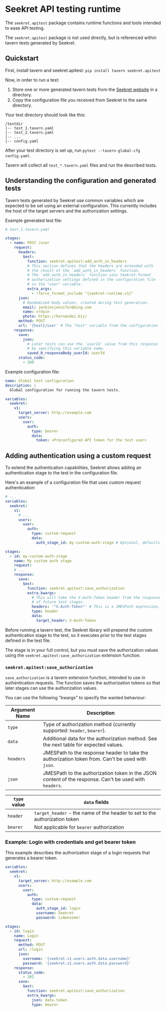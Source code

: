 # Seekret API testing runtime

The `seekret.apitest` package contains runtime functions and tools intended to ease API testing.

The `seekret.apitest` package is not used directly, but is referenced within tavern tests generated by Seekret.

## Quickstart

First, install tavern and seekret.apitest: `pip install tavern seekret.apitest`

Now, in order to run a test:

1. Store one or more generated tavern tests from the [Seekret website](https://app.seekret.com) in a directory.
2. Copy the configuration file you received from Seekret to the same directory.

Your test directory should look like this:

```text
/testdir
|-- test_1.tavern.yaml
|-- test_2.tavern.yaml
|-- ...
|-- config.yaml
```

After your test directory is set up, run `pytest --tavern-global-cfg config.yaml`.

Tavern will collect all `test_*.tavern.yaml` files and run the described tests.

## Understanding the configuration and generated tests

Tavern tests generated by Seekret use common variables which are expected to be set using an external configuration.
This currently includes the host of the target servers and the authorization settings.

Example generated test file:

```yaml
# test_1.tavern.yaml

stages:
  - name: POST /user
    request:
      headers:
        $ext:
          function: seekret.apitest:add_auth_in_headers
          # This section defines that the headers are extended with
          # the result of the `add_auth_in_headers` function.
          # The `add_auth_in_headers` function uses Seekret-format
          # authorization settings defined in the configuration file
          # in the "user" variable.
          extra_args:
            - !force_format_include "{seekret-runtime.v1}"
      json:
        # Randomized body values, created during test generation.
        email: jenkinsjennifer@king.com
        name: vrdyin
        photo: https://hernandez.biz/
      method: POST
      url: '{host}/user' # The "host" variable from the configuration file.
    response:
      save:
        json:
          # Later tests can use the `userId` value from this response
          # by specifying this variable name.
          saved_0_responseBody_userId: userId
      status_code:
        - 200
```

Example configuration file:

```yaml
name: Global test configuration
description: |
  Global configuration for running the tavern tests.

variables:
  seekret:
    v1:
      target_server: http://example.com
      users:
        user:
          auth:
            type: bearer
            data:
              token: <Preconfigured API token for the test user>
```

## Adding authentication using a custom request

To extend the authentication capabilities, Seekret allows adding an authentication stage to the test in the
configuration file.

Here's an example of a configuration file that uses custom request authentication:

```yaml
# ...
variables:
  seekret:
    v1:
      # ...
      users:
        user:
          auth:
            type: custom-request
            data:
              auth_stage_id: my-custom-auth-stage # Optional, defaults to "auth"

stages:
  - id: my-custom-auth-stage
    name: My custom auth stage
    request:
    # ...
    response:
      save:
        $ext:
          function: seekret.apitest:save_authorization
          extra_kwargs:
            # This will take the X-Auth-Token header from the response and put it in the header
            # of future test stages.
            headers: '"X-Auth-Token"' # This is a JMESPath expression, thus the double quotes.
            type: header
            data:
              target_header: X-Auth-Token
```

Before running a tavern test, the Seekret library will prepend the custom authentication stage to the test, so it
executes prior to the test stages defined in the test file.

The stage is in your full control, but you must save the authorization values using
the `seekret.apitest:save_authorization`
extension function.

### `seekret.apitest:save_authorization`

`save_authorization` is a tavern extension function, intended to use in authentication requests. The function saves the
authorization tokens so that later stages can use the authorization values.

You can use the following "kwargs" to specify the wanted behaviour:

| Argument Name | Description                                                                                            |
|---------------|--------------------------------------------------------------------------------------------------------|
| `type`        | Type of authorization method (currently supported: `header`, `bearer`).                                |
| `data`        | Additional data for the authorization method. See the next table for expected values.                  |
| `headers`     | JMESPath to the response header to take the authorization token from. Can't be used with `json`.       |
| `json`        | JMESPath to the authorization token in the JSON content of the response. Can't be used with `headers`. |

| `type` value | `data` fields                                                              |
|--------------|----------------------------------------------------------------------------|
| `header`     | `target_header` - the name of the header to set to the authorization token |
| `bearer`     | Not applicable for `bearer` authorization                                  |

### Example: Login with credentials and get bearer token

This example describes the authorization stage of a login requests that generates a bearer token.

```yaml
variables:
  seekret:
    v1:
      target_server: http://example.com
      users:
        user:
          auth:
            type: custom-request
            data:
              auth_stage_id: login
              username: Seekret
              password: isAwesome!

stages:
  - id: login
    name: Login
    request:
      method: POST
      url: /login
      json:
        username: '{seekret.v1.users.auth.data.username}'
        password: '{seekret.v1.users.auth.data.password}'
    response:
      status_code:
        - 201
      save:
        $ext:
          function: seekret.apitest:save_authorization
          extra_kwargs:
            json: data.token
            type: bearer
```